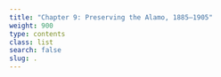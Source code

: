 ```yaml
---
title: "Chapter 9: Preserving the Alamo, 1885–1905"
weight: 900
type: contents
class: list
search: false
slug: .
---
```

